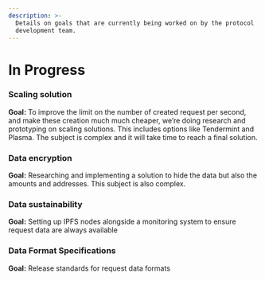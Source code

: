 ```yaml
---
description: >-
  Details on goals that are currently being worked on by the protocol
  development team.
---
```


# In Progress

### **Scaling solution**

**Goal:** To improve the limit on the number of created request per second, and make these creation much much cheaper, we’re doing research and prototyping on scaling solutions. This includes options like Tendermint and Plasma. The subject is complex and it will take time to reach a final solution.

### Data encryption

**Goal:** Researching and implementing a solution to hide the data but also the amounts and addresses. This subject is also complex.

### Data sustainability

**Goal:** Setting up IPFS nodes alongside a monitoring system to ensure request data are always available

### Data Format Specifications

**Goal:** Release standards for request data formats

